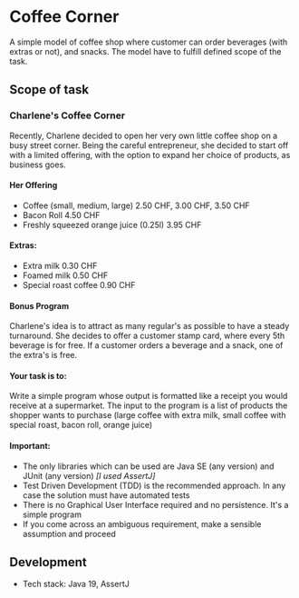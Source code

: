 # Coffee Corner
A simple model of coffee shop where customer can order beverages (with extras or not), and snacks.
The model have to fulfill defined scope of the task.

## Scope of task
### Charlene's Coffee Corner
Recently, Charlene decided to open her very own little coffee shop on a busy street corner.
Being the careful entrepreneur, she decided to start off with a limited offering, with the option to expand her choice of products, as business goes.

#### Her Offering
- Coffee (small, medium, large) 2.50 CHF, 3.00 CHF, 3.50 CHF
- Bacon Roll 4.50 CHF
- Freshly squeezed orange juice (0.25l) 3.95 CHF

#### Extras:
- Extra milk 0.30 CHF
- Foamed milk 0.50 CHF
- Special roast coffee 0.90 CHF

#### Bonus Program
Charlene's idea is to attract as many regular's as possible to have a steady turnaround.
She decides to offer a customer stamp card, where every 5th beverage is for free.
If a customer orders a beverage and a snack, one of the extra's is free.

#### Your task is to:
Write a simple program whose output is formatted like a receipt you would receive at a supermarket. The input to the program is a list of products the shopper wants to purchase (large coffee with extra milk, small coffee with special roast,
bacon roll, orange juice)

#### Important:
- The only libraries which can be used are Java SE (any version) and JUnit (any version) _[I used AssertJ]_
- Test Driven Development (TDD) is the recommended approach. In any case the solution must have automated tests
- There is no Graphical User Interface required and no persistence. It's a simple program
- If you come across an ambiguous requirement, make a sensible assumption and proceed


## Development
- Tech stack: Java 19, AssertJ